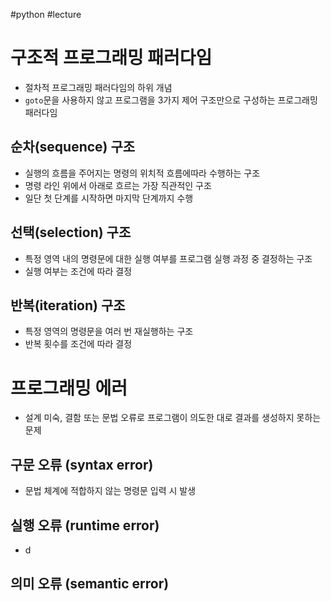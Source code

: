 #python #lecture 

# 구조적 프로그래밍 패러다임
- 절차적 프로그래밍 패러다임의 하위 개념
- `goto`문을 사용하지 않고 프로그램을 3가지 제어 구조만으로 구성하는 프로그래밍 패러다임

## 순차(sequence) 구조
- 실행의 흐름을 주어지는 명령의 위치적 흐름에따라 수행하는 구조
- 명령 라인 위에서 아래로 흐르는 가장 직관적인 구조
- 일단 첫 단계를 시작하면 마지막 단계까지 수행

## 선택(selection) 구조
- 특정 영역 내의 명령문에 대한 실행 여부를 프로그램 실행 과정 중 결정하는 구조
- 실행 여부는 조건에 따라 결정

## 반복(iteration) 구조
- 특정 영역의 명령문을 여러 번 재실행하는 구조
- 반복 횟수를 조건에 따라 결정

# 프로그래밍 에러
- 설계 미숙, 결함 또는 문법 오류로 프로그램이 의도한 대로 결과를 생성하지 못하는 문제

## 구문 오류 (syntax error)
- 문법 체계에 적합하지 않는 명령문 입력 시 발생

## 실행 오류 (runtime error)
- d


## 의미 오류 (semantic error)